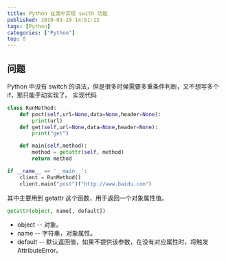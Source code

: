 ```yaml
---
title: Python 在类中实现 swith 功能
published: 2019-03-29 14:51:12
tags: [Python]
categories: ["Python"]
top: 0
---
```


## 问题

Python 中没有 switch 的语法，但是很多时候需要多重条件判断，又不想写多个 if，那只能手动实现了。
实现代码

```python
class RunMethod:
    def post(self,url=None,data=None,header=None):
        print(url)
    def get(self,url=None,data=None,header=None):
        print("get")

    def main(self,method):
        method = getattr(self, method)
        return method

if __name__ == '__main__':
    client = RunMethod()
    client.main("post")("http://www.baidu.com")
```

其中主要用到 getattr 这个函数，用于返回一个对象属性值。

```python
getattr(object, name[, default])
```

- object -- 对象。
- name -- 字符串，对象属性。
- default -- 默认返回值，如果不提供该参数，在没有对应属性时，将触发 AttributeError。
